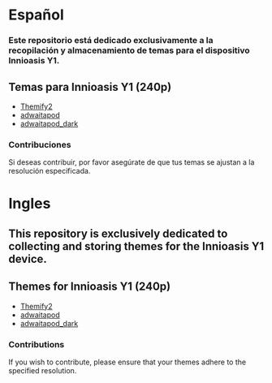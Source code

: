 # Español
### Este repositorio está dedicado exclusivamente a la recopilación y almacenamiento de temas para el dispositivo **Innioasis Y1**.

## Temas para Innioasis Y1 (240p)
-  [Themify2](./Themify_2.zip)
-  [adwaitapod](./adwaitapod.zip)
-  [adwaitapod_dark](./adwaitapod_dark.zip)

### Contribuciones

Si deseas contribuir, por favor asegúrate de que tus temas se ajustan a la resolución especificada.


# Ingles
## This repository is exclusively dedicated to collecting and storing themes for the **Innioasis Y1** device.
## Themes for Innioasis Y1 (240p)
-  [Themify2](./Themify_2.zip)
-  [adwaitapod](./adwaitapod.zip)
-  [adwaitapod_dark](./adwaitapod_dark.zip)

### Contributions

If you wish to contribute, please ensure that your themes adhere to the specified resolution.
